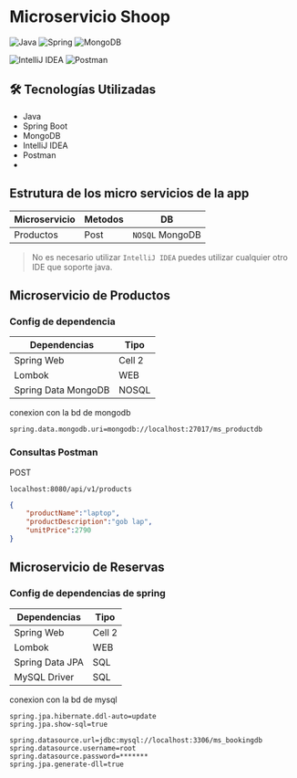 # Microservicio Shoop
![Java](https://img.shields.io/badge/java-%23ED8B00.svg?style=for-the-badge&logo=openjdk&logoColor=white)
![Spring](https://img.shields.io/badge/spring-%236DB33F.svg?style=for-the-badge&logo=spring&logoColor=white)
![MongoDB](https://img.shields.io/badge/MongoDB-%234ea94b.svg?style=for-the-badge&logo=mongodb&logoColor=white)

![IntelliJ IDEA](https://img.shields.io/badge/IntelliJIDEA-000000.svg?style=for-the-badge&logo=intellij-idea&logoColor=white)
![Postman](https://img.shields.io/badge/Postman-FF6C37?style=for-the-badge&logo=postman&logoColor=white)

## 🛠 Tecnologías Utilizadas
- Java
- Spring Boot
- MongoDB
- IntelliJ IDEA
- Postman
- 
## Estrutura de los micro servicios de la app
| Microservicio | Metodos | DB |
|----------|----------|----------|
| Productos  | Post | `NOSQL` MongoDB | 

> No es necesario utilizar `IntelliJ IDEA` puedes utilizar cualquier otro IDE que soporte java.

## Microservicio de **Productos**

### Config de dependencia 

| Dependencias | Tipo |
|----------|----------|
| Spring Web | Cell 2   |
| Lombok | WEB |
| Spring Data MongoDB | NOSQL |

conexion con la bd de mongodb
```properties
spring.data.mongodb.uri=mongodb://localhost:27017/ms_productdb
```
### Consultas Postman

POST
```url
localhost:8080/api/v1/products
```
```json
{
    "productName":"laptop",
    "productDescription":"gob lap",
    "unitPrice":2790
}

```
<!--
https://start.spring.io/#!type=maven-project&language=java&platformVersion=3.2.4&packaging=jar&jvmVersion=17&groupId=com.monnsmonsh&artifactId=product-microservice&name=product-microservice&description=Product%20Service&packageName=com.monnsmonsh.product-microservice&dependencies=lombok,web,data-mongodb
-->

## Microservicio de **Reservas**
### Config de dependencias de spring 

| Dependencias | Tipo |
|----------|----------|
| Spring Web | Cell 2   |
| Lombok | WEB |
| Spring Data JPA | SQL |
| MySQL Driver | SQL | 

conexion con la bd de mysql
```properties
spring.jpa.hibernate.ddl-auto=update
spring.jpa.show-sql=true

spring.datasource.url=jdbc:mysql://localhost:3306/ms_bookingdb
spring.datasource.username=root
spring.datasource.password=*******
spring.jpa.generate-dll=true

```

<!--
https://start.spring.io/#!type=maven-project&language=java&platformVersion=3.2.4&packaging=jar&jvmVersion=17&groupId=com.monnsmonsh&artifactId=booking-microservice&name=booking-microservice&description=Product%20Service&packageName=com.monnsmonsh.booking-microservice&dependencies=lombok,web,data-jpa,mysql
-->
